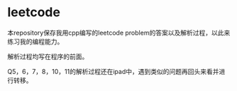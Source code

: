 # leetcode

本repository保存我用cpp编写的leetcode problem的答案以及解析过程，以此来练习我的编程能力。

解析过程均写在程序的前面。

Q5，6，7，8，10，11的解析过程还在ipad中，遇到类似的问题再回头来看并进行转移。
